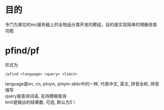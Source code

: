 # 目的
专门为某位的mc服务器上的全物品分类开发的模组，目的是实现简单的增删改查功能
# pfind/pf
形式为
```
/pfind <language> <query> <limit>
```
language是en, cn, pinyin, pinyin-abbr中的一种, 代表中文, 英文, 拼音全称, 拼音缩写 \
query是查询词语, 支持模糊查询 \
limit是输出的结果数, 可选, 默认为5 \
